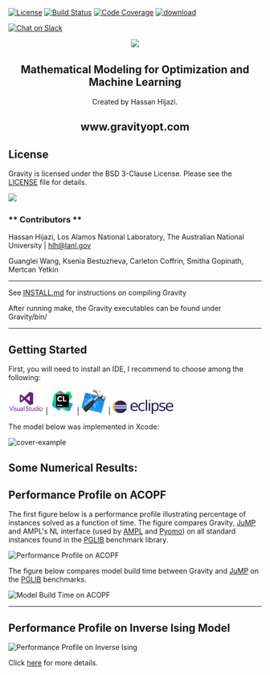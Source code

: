 [![License](https://img.shields.io/badge/License-BSD--3-brightgreen.svg)](https://opensource.org/licenses/BSD-3-Clause)
[![Build Status](https://travis-ci.org/coin-or/Gravity.svg?branch=master)](https://travis-ci.org/coin-or/Gravity)
[![Code Coverage](https://codecov.io/gh/coin-or/gravity/branch/master/graph/badge.svg)](https://codecov.io/gh/coin-or/Gravity)
[![download](https://img.shields.io/badge/download%20%20-latest-blue.svg)](https://github.com/coin-or/Gravity/releases)

<a href="https://goo.gl/f7QLcS"><img alt="Chat on Slack" height="40" width="172" src="https://platform.slack-edge.com/img/sign_in_with_slack.png" srcset="https://platform.slack-edge.com/img/sign_in_with_slack.png 1x, https://platform.slack-edge.com/img/sign_in_with_slack@2x.png 2x" /></a>

<p align="center">
<img src="https://static.wixstatic.com/media/c6cff5_dd7659693c6247dc8eb8605d3dca95e8~mv2_d_3300_2550_s_4_2.png/v1/crop/x_1058,y_575,w_1183,h_1225/fill/w_288,h_298,al_c,usm_0.66_1.00_0.01/c6cff5_dd7659693c6247dc8eb8605d3dca95e8~mv2_d_3300_2550_s_4_2.png" width="250">
</p>
<H2 align="center"> Mathematical Modeling for Optimization and Machine Learning </H2>

<p align="center"> Created by Hassan Hijazi. </p>

<H2 align="center"> www.gravityopt.com </H2>



## License

Gravity is licensed under the BSD 3-Clause License. Please see the [LICENSE](https://github.com/coin-or/Gravity/blob/master/LICENSE) file for details.

[<img 
src="https://static.wixstatic.com/media/c6cff5_083fff4f0fa94b4b98b6790b18e7af8b~mv2.png/v1/fill/w_210,h_137,al_c,usm_0.66_1.00_0.01/c6cff5_083fff4f0fa94b4b98b6790b18e7af8b~mv2.png" width="100">](https://paypal.me/hlhijazi)

### ** Contributors **
Hassan Hijazi, Los Alamos National Laboratory, The Australian National University | hlh@lanl.gov

Guanglei Wang, Ksenia Bestuzheva, Carleton Coffrin, Smitha Gopinath, Mertcan Yetkin

*****************************
See [INSTALL.md](INSTALL.md) for instructions on compiling Gravity

After running make, the Gravity executables can be found under Gravity/bin/
*****************************

Getting Started
-----------
First, you will need to install an IDE, I recommend to choose among the following:

[<img src="media/visual_studio.jpg" width="70">](https://www.visualstudio.com/downloads/) | 
[<img src="media/clion.jpg" width="50">](https://www.jetbrains.com/clion/) | 
[<img src="media/Xcode.png" width="50">](https://developer.apple.com/xcode/downloads/) | 
[<img src="media/eclipse-800x188.png" width="120">](https://www.eclipse.org/downloads/packages/release/2018-09/r/eclipse-ide-cc-developers)

The model below was implemented in Xcode:

![cover-example](media/Kapture_Stable_Set.gif)


Some Numerical Results:
-----------
Performance Profile on ACOPF
-----------

The first figure below is a performance profile illustrating percentage of instances solved as a function of time.
The figure compares Gravity, [JuMP](http://www.juliaopt.org/JuMP.jl/latest/index.html) and AMPL's NL interface (used by [AMPL](http://ampl.com/) and [Pyomo](http://www.pyomo.org/)) on all standard instances found in the [PGLIB](https://github.com/power-grid-lib/pglib-opf) benchmark library.

![Performance Profile on ACOPF](https://static.wixstatic.com/media/c6cff5_9b2b29e8a33840c59902fc95ffabf3ed~mv2.png/v1/crop/x_0,y_0,w_1064,h_600/fill/w_869,h_490,al_c,usm_0.66_1.00_0.01/c6cff5_9b2b29e8a33840c59902fc95ffabf3ed~mv2.png)

The figure below compares model build time between Gravity and [JuMP](http://www.juliaopt.org/JuMP.jl/latest/index.html) on the [PGLIB](https://github.com/power-grid-lib/pglib-opf) benchmarks.

![Model Build Time on ACOPF](https://static.wixstatic.com/media/c6cff5_7d8e39d464b647fe98ee7f74d57f289d~mv2.png/v1/fill/w_894,h_535,al_c,usm_0.66_1.00_0.01/c6cff5_7d8e39d464b647fe98ee7f74d57f289d~mv2.png)

-----------
Performance Profile on Inverse Ising Model
-----------


![Performance Profile on Inverse Ising](https://static.wixstatic.com/media/c6cff5_e38e7a012b104dc0ba19fec1e32c10ad~mv2.png/v1/crop/x_0,y_0,w_1058,h_600/fill/w_863,h_489,al_c,usm_0.66_1.00_0.01/c6cff5_e38e7a012b104dc0ba19fec1e32c10ad~mv2.png)


Click [here](https://openreview.net/pdf?id=SygqpT-2YQ) for more details.
